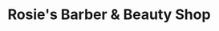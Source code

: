 ---
title: "Rosie's Barber & Beauty Shop"
url: /portland/rosies-barber-und-beauty-shop/
shop: Friseur
---